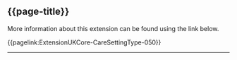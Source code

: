 ## {{page-title}}

More information about this extension can be found using the link below.

{{pagelink:ExtensionUKCore-CareSettingType-050}}

---